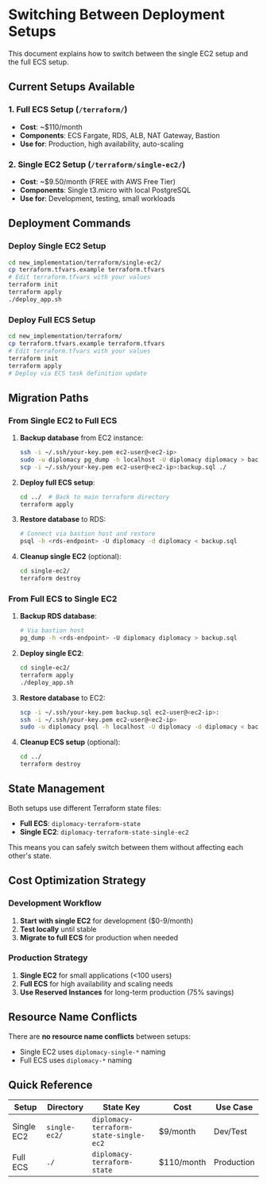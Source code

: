 # Switching Between Deployment Setups

This document explains how to switch between the single EC2 setup and the full ECS setup.

## Current Setups Available

### 1. Full ECS Setup (`/terraform/`)
- **Cost**: ~$110/month
- **Components**: ECS Fargate, RDS, ALB, NAT Gateway, Bastion
- **Use for**: Production, high availability, auto-scaling

### 2. Single EC2 Setup (`/terraform/single-ec2/`)
- **Cost**: ~$9.50/month (FREE with AWS Free Tier)
- **Components**: Single t3.micro with local PostgreSQL
- **Use for**: Development, testing, small workloads

## Deployment Commands

### Deploy Single EC2 Setup
```bash
cd new_implementation/terraform/single-ec2/
cp terraform.tfvars.example terraform.tfvars
# Edit terraform.tfvars with your values
terraform init
terraform apply
./deploy_app.sh
```

### Deploy Full ECS Setup
```bash
cd new_implementation/terraform/
cp terraform.tfvars.example terraform.tfvars
# Edit terraform.tfvars with your values
terraform init
terraform apply
# Deploy via ECS task definition update
```

## Migration Paths

### From Single EC2 to Full ECS
1. **Backup database** from EC2 instance:
   ```bash
   ssh -i ~/.ssh/your-key.pem ec2-user@<ec2-ip>
   sudo -u diplomacy pg_dump -h localhost -U diplomacy diplomacy > backup.sql
   scp -i ~/.ssh/your-key.pem ec2-user@<ec2-ip>:backup.sql ./
   ```

2. **Deploy full ECS setup**:
   ```bash
   cd ../  # Back to main terraform directory
   terraform apply
   ```

3. **Restore database** to RDS:
   ```bash
   # Connect via bastion host and restore
   psql -h <rds-endpoint> -U diplomacy -d diplomacy < backup.sql
   ```

4. **Cleanup single EC2** (optional):
   ```bash
   cd single-ec2/
   terraform destroy
   ```

### From Full ECS to Single EC2
1. **Backup RDS database**:
   ```bash
   # Via bastion host
   pg_dump -h <rds-endpoint> -U diplomacy diplomacy > backup.sql
   ```

2. **Deploy single EC2**:
   ```bash
   cd single-ec2/
   terraform apply
   ./deploy_app.sh
   ```

3. **Restore database** to EC2:
   ```bash
   scp -i ~/.ssh/your-key.pem backup.sql ec2-user@<ec2-ip>:
   ssh -i ~/.ssh/your-key.pem ec2-user@<ec2-ip>
   sudo -u diplomacy psql -h localhost -U diplomacy -d diplomacy < backup.sql
   ```

4. **Cleanup ECS setup** (optional):
   ```bash
   cd ../
   terraform destroy
   ```

## State Management

Both setups use different Terraform state files:
- **Full ECS**: `diplomacy-terraform-state`
- **Single EC2**: `diplomacy-terraform-state-single-ec2`

This means you can safely switch between them without affecting each other's state.

## Cost Optimization Strategy

### Development Workflow
1. **Start with single EC2** for development ($0-9/month)
2. **Test locally** until stable
3. **Migrate to full ECS** for production when needed

### Production Strategy
1. **Single EC2** for small applications (<100 users)
2. **Full ECS** for high availability and scaling needs
3. **Use Reserved Instances** for long-term production (75% savings)

## Resource Name Conflicts

There are **no resource name conflicts** between setups:
- Single EC2 uses `diplomacy-single-*` naming
- Full ECS uses `diplomacy-*` naming

## Quick Reference

| Setup | Directory | State Key | Cost | Use Case |
|-------|-----------|-----------|------|----------|
| Single EC2 | `single-ec2/` | `diplomacy-terraform-state-single-ec2` | $9/month | Dev/Test |
| Full ECS | `./` | `diplomacy-terraform-state` | $110/month | Production | 
